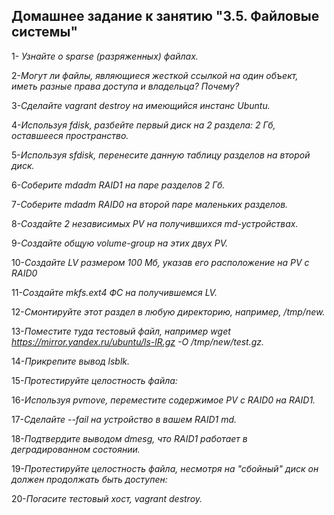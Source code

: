 Домашнее задание к занятию "3.5. Файловые системы"
------------------------------------------------------
1- *Узнайте о sparse (разряженных) файлах.*

2-*Могут ли файлы, являющиеся жесткой ссылкой на один объект, иметь разные права доступа и владельца? Почему?*

3-*Сделайте vagrant destroy на имеющийся инстанс Ubuntu.*

4-*Используя fdisk, разбейте первый диск на 2 раздела: 2 Гб, оставшееся пространство.*

5-*Используя sfdisk, перенесите данную таблицу разделов на второй диск.*

6-*Соберите mdadm RAID1 на паре разделов 2 Гб.*

7-*Соберите mdadm RAID0 на второй паре маленьких разделов.*

8-*Создайте 2 независимых PV на получившихся md-устройствах.*

9-*Создайте общую volume-group на этих двух PV.*

10-*Создайте LV размером 100 Мб, указав его расположение на PV с RAID0*

11-*Создайте mkfs.ext4 ФС на получившемся LV.*

12-*Смонтируйте этот раздел в любую директорию, например, /tmp/new.*

13-*Поместите туда тестовый файл, например wget https://mirror.yandex.ru/ubuntu/ls-lR.gz -O /tmp/new/test.gz.*

14-*Прикрепите вывод lsblk.*

15-*Протестируйте целостность файла:*

16-*Используя pvmove, переместите содержимое PV с RAID0 на RAID1.*

17-*Сделайте --fail на устройство в вашем RAID1 md.*

18-*Подтвердите выводом dmesg, что RAID1 работает в деградированном состоянии.*

19-*Протестируйте целостность файла, несмотря на "сбойный" диск он должен продолжать быть доступен:*

20-*Погасите тестовый хост, vagrant destroy.*

